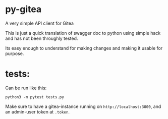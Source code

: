 # py-gitea
A very simple API client for Gitea

This is just a quick translation of swagger doc to python using simple hack and has not been throughly tested.

Its easy enough to understand for making changes and making it usable for purpose. 

# tests:
Can be run like this:

```python3 -m pytest tests.py```

Make sure to have a gitea-instance running on `http://localhost:3000`, and an admin-user token at `.token`.
